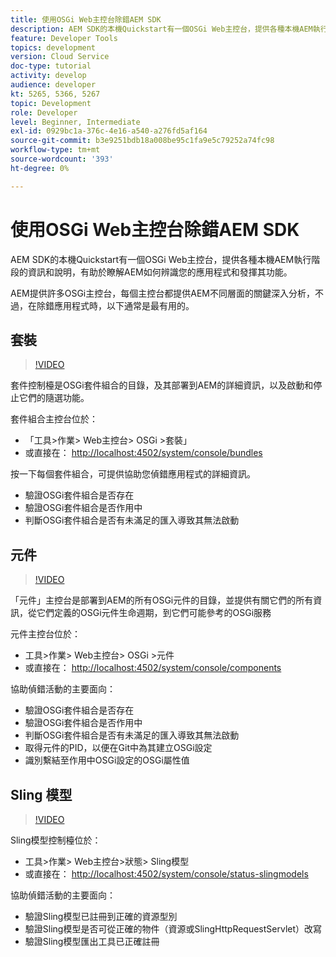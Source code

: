 ```yaml
---
title: 使用OSGi Web主控台除錯AEM SDK
description: AEM SDK的本機Quickstart有一個OSGi Web主控台，提供各種本機AEM執行階段的資訊和說明，有助於瞭解AEM如何辨識您的應用程式和發揮其功能。
feature: Developer Tools
topics: development
version: Cloud Service
doc-type: tutorial
activity: develop
audience: developer
kt: 5265, 5366, 5267
topic: Development
role: Developer
level: Beginner, Intermediate
exl-id: 0929bc1a-376c-4e16-a540-a276fd5af164
source-git-commit: b3e9251bdb18a008be95c1fa9e5c79252a74fc98
workflow-type: tm+mt
source-wordcount: '393'
ht-degree: 0%

---
```


# 使用OSGi Web主控台除錯AEM SDK

AEM SDK的本機Quickstart有一個OSGi Web主控台，提供各種本機AEM執行階段的資訊和說明，有助於瞭解AEM如何辨識您的應用程式和發揮其功能。

AEM提供許多OSGi主控台，每個主控台都提供AEM不同層面的關鍵深入分析，不過，在除錯應用程式時，以下通常是最有用的。

## 套裝

>[!VIDEO](https://video.tv.adobe.com/v/34335?quality=12&learn=on)

套件控制檯是OSGi套件組合的目錄，及其部署到AEM的詳細資訊，以及啟動和停止它們的隨選功能。

套件組合主控台位於：

+ 「工具>作業> Web主控台> OSGi >套裝」
+ 或直接在： [http://localhost:4502/system/console/bundles](http://localhost:4502/system/console/bundles)

按一下每個套件組合，可提供協助您偵錯應用程式的詳細資訊。

+ 驗證OSGi套件組合是否存在
+ 驗證OSGi套件組合是否作用中
+ 判斷OSGi套件組合是否有未滿足的匯入導致其無法啟動

## 元件

>[!VIDEO](https://video.tv.adobe.com/v/34336?quality=12&learn=on)

「元件」主控台是部署到AEM的所有OSGi元件的目錄，並提供有關它們的所有資訊，從它們定義的OSGi元件生命週期，到它們可能參考的OSGi服務

元件主控台位於：

+ 工具>作業> Web主控台> OSGi >元件
+ 或直接在： [http://localhost:4502/system/console/components](http://localhost:4502/system/console/components)

協助偵錯活動的主要面向：

+ 驗證OSGi套件組合是否存在
+ 驗證OSGi套件組合是否作用中
+ 判斷OSGi套件組合是否有未滿足的匯入導致其無法啟動
+ 取得元件的PID，以便在Git中為其建立OSGi設定
+ 識別繫結至作用中OSGi設定的OSGi屬性值

## Sling 模型

>[!VIDEO](https://video.tv.adobe.com/v/34337?quality=12&learn=on)

Sling模型控制檯位於：

+ 工具>作業> Web主控台>狀態> Sling模型
+ 或直接在： [http://localhost:4502/system/console/status-slingmodels](http://localhost:4502/system/console/status-slingmodels)

協助偵錯活動的主要面向：

+ 驗證Sling模型已註冊到正確的資源型別
+ 驗證Sling模型是否可從正確的物件（資源或SlingHttpRequestServlet）改寫
+ 驗證Sling模型匯出工具已正確註冊
